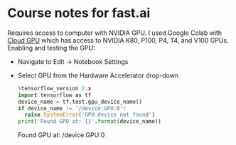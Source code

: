 # Course notes for fast.ai

Requires access to computer with NVIDIA GPU. I used Google Colab with [Cloud GPU](https://cloud.google.com/gpu) which has access to NVIDIA K80, P100, P4, T4, and V100 GPUs. Enabling and testing the GPU:
* Navigate to Edit → Notebook Settings
* Select GPU from the Hardware Accelerator drop-down

  ```python
  %tensorflow_version 2.x
  import tensorflow as tf
  device_name = tf.test.gpu_device_name()
  if device_name != '/device:GPU:0':
    raise SystemError('GPU device not found')
  print('Found GPU at: {}'.format(device_name))
  ```
  Found GPU at: /device:GPU:0
